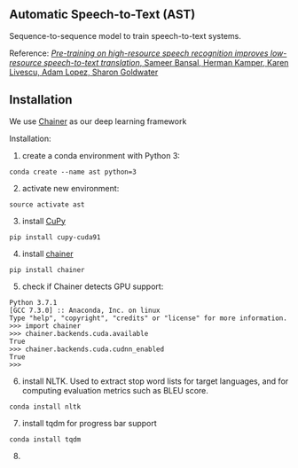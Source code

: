 ## Automatic Speech-to-Text (AST)

Sequence-to-sequence model to train speech-to-text systems.

Reference:
[*Pre-training on high-resource speech recognition improves low-resource speech-to-text translation*, Sameer Bansal, Herman Kamper, Karen Livescu, Adam Lopez, Sharon Goldwater](https://arxiv.org/abs/1809.01431)


## Installation

We use [Chainer](https://chainer.org/) as our deep learning framework


Installation:

1) create a conda environment with Python 3:

```conda create --name ast python=3```

2) activate new environment:

```source activate ast```

3) install [CuPy](https://cupy.chainer.org/)

```pip install cupy-cuda91```

4) install [chainer](https://docs.chainer.org/en/stable/install.html)

```pip install chainer```

5) check if Chainer detects GPU support:

```
Python 3.7.1
[GCC 7.3.0] :: Anaconda, Inc. on linux
Type "help", "copyright", "credits" or "license" for more information.
>>> import chainer
>>> chainer.backends.cuda.available
True
>>> chainer.backends.cuda.cudnn_enabled
True
>>> 
```

6) install NLTK. Used to extract stop word lists for target languages, and for computing evaluation metrics such as BLEU score.

```conda install nltk```

7) install tqdm for progress bar support

```conda install tqdm ```

8)


